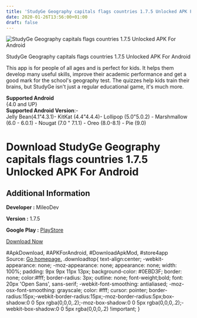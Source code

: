 ```yaml
---
title: 'StudyGe Geography capitals flags countries 1.7.5 Unlocked APK For Android'
date: 2020-01-26T13:56:00+01:00
draft: false
---
```


![StudyGe Geography capitals flags countries 1.7.5 Unlocked APK For Android](https://i2.wp.com/apkhome.net/wp-content/uploads/2020/01/StudyGe-Geography-capitals-flags-countries-1.7.5-Unlocked.png "StudyGe Geography capitals flags countries 1.7.5 Unlocked APK For Android")

  

StudyGe Geography capitals flags countries 1.7.5 Unlocked APK For Android

This app is for people of all ages and is perfect for kids. It helps them develop many useful skills, improve their academic performance and get a good mark for the school's geography test. The quizzes help kids train their brains, but StudyGe isn't just a regular educational game, it's much more.

**Supported Android**  
{4.0 and UP}  
**Supported Android Version**:-  
Jelly Bean(4.1"4.3.1)- KitKat (4.4"4.4.4)- Lollipop (5.0"5.0.2) - Marshmallow (6.0 - 6.0.1) - Nougat (7.0 " 7.1.1) - Oreo (8.0-8.1) - Pie (9.0)

Download StudyGe Geography capitals flags countries 1.7.5 Unlocked APK For Android
==================================================================================

Additional Information
----------------------

**Developer :** MileoDev

**Version :** 1.7.5

**Google Play :** [PlayStore](https://play.google.com/store/apps/details?id=com.mileoDev.geography&hl=en)

  

[Download Now](https://store4app.co/post/studyge-geography-capitals-flags-countries-1-7-5-unlocked-apk-for-android_1580042834)

  
#ApkDownload, #APKForAndroid, #DownloadApkMod, #store4app  
Source: [Go homepage.](https://store4app.co/post/studyge-geography-capitals-flags-countries-1-7-5-unlocked-apk-for-android_1580042834) .downloadtop{ text-align:center; -webkit-appearance: none; -moz-appearance: none; appearance: none; width: 100%; padding: 9px 9px 11px 13px; background-color: #0EBD3F; border: none; color:#fff; border-radius: 3px; outline: none; font-weight;bold; font: 20px 'Open Sans', sans-serif; -webkit-font-smoothing: antialiased; -moz-osx-font-smoothing: grayscale; color: #fff; cursor: pointer; border-radius:15px;-webkit-border-radius:15px;-moz-border-radius:5px;box-shadow:0 0 5px rgba(0,0,0,.2);-moz-box-shadow:0 0 5px rgba(0,0,0,.2);-webkit-box-shadow:0 0 5px rgba(0,0,0,.2) !important; }